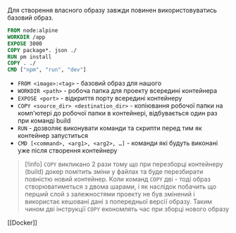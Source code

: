 Для створення власного образу завжди повинен використовуватись базовий образ.
```dockerfile
FROM node:alpine
WORKDIR /app
EXPOSE 3000
COPY package*. json ./
RUN pm install
COPY . ./
CMD ["npm", "run", "dev"]
```
- `FROM <image>:<tag>` - базовий образ для нашого
- `WORKDIR <path>` - робоча папка для проекту всередині контейнера
- `EXPOSE <port>` - відкриття порту всередині контейнеру
- `COPY <source_dir> <destination_dir>` - копіювання робочої папки на комп'ютері до робочої папки в контейнері, відбувається один раз при команді build
- `RUN` <command> - дозволяє виконувати команди та скрипти перед тим як контейнер запуститься
- `CMD [<command>, <arg1>, <arg2>, …]` - команди які будуть виконані уже після створення контейнеру
> [!info] `COPY` викликано 2 рази тому що при перезборці контейнеру (build) докер помітить зміни у файлах та буде перезбирати повністю новий контейнер. Коли команд `COPY` дві - тоді образ створюватиметься з двома шарами, і як наслідок побачить що перший слой з залежностями проекту не був змінений і використає кешовані дані з попередньої версії образу. Таким чином дві інструкції `COPY` економлять час при зборці нового образу

[[Docker]]